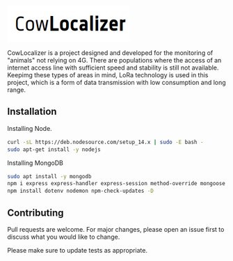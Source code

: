 
![](myapp_v3/src/public/img/image10.png)

CowLocalizer is a project designed and developed for the monitoring of "animals" not relying on 4G.
There are populations where the access of an internet access line with sufficient speed and stability is still not available.
Keepimg these types of areas in mind, LoRa technology is used in this project, which is a form of data transmission with low consumption and long range.



## Installation

Installing Node.

```bash
curl -sL https://deb.nodesource.com/setup_14.x | sudo -E bash -
sudo apt-get install -y nodejs
```
Installing MongoDB
```bash
sudo apt install -y mongodb
npm i express express-handler express-session method-override mongoose passport passport-local bcryptjs connect-flash express-handlebars
npm install dotenv nodemon npm-check-updates -D
```

## Contributing
Pull requests are welcome. For major changes, please open an issue first to discuss what you would like to change.

Please make sure to update tests as appropriate.

